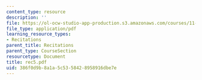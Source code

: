 ```yaml
---
content_type: resource
description: ''
file: https://ol-ocw-studio-app-production.s3.amazonaws.com/courses/11-204-planning-communications-and-digital-media-fall-2004/386f0d9b8a1a5c5358428958916dbe7e_rec5.pdf
file_type: application/pdf
learning_resource_types:
- Recitations
parent_title: Recitations
parent_type: CourseSection
resourcetype: Document
title: rec5.pdf
uid: 386f0d9b-8a1a-5c53-5842-8958916dbe7e
---
```

